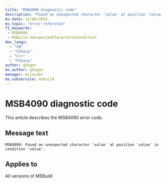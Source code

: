 ```yaml
---
title: "MSB4090 diagnostic code"
description: "Found an unexpected character 'value' at position 'value' in condition 'value'."
ms.date: 12/06/2024
ms.topic: "error-reference"
f1_keywords:
 - MSB4090
 - MSBuild.UnexpectedCharacterInCondition
dev_langs:
  - "VB"
  - "CSharp"
  - "C++"
  - "FSharp"
author: ghogen
ms.author: ghogen
manager: mijacobs
ms.subservice: msbuild
---
```


# MSB4090 diagnostic code

<!-- :::ErrorDefinitionDescription::: -->
<!-- :::editable-content name="introDescription"::: -->
This article describes the MSB4090 error code.
<!-- :::editable-content-end::: -->

## Message text

`MSB4090: Found an unexpected character 'value' at position 'value' in condition 'value'.`

<!-- :::editable-content name="postOutputDescription"::: -->
<!--
{StrBegin="MSB4090: "}
-->
<!-- :::editable-content-end::: -->
<!-- :::ErrorDefinitionDescription-end::: -->

## Applies to

All versions of MSBuild
